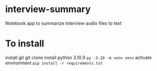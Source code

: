 # interview-summary

Notebook app to summarize interview audio files to text

# To install

install git
git clone
install python 3.10.9
`py -3.10 -m venv venv`
activate environment
`pip install -r requirements.txt`
